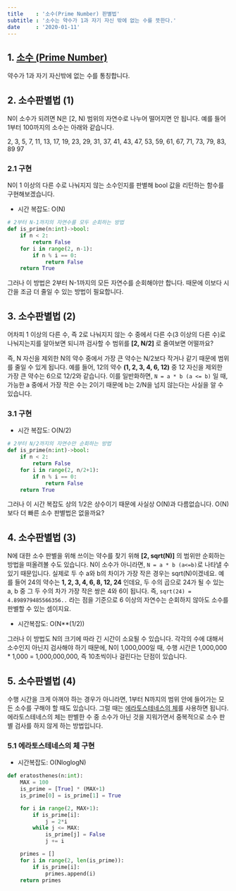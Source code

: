 ```yaml
---
title    : '소수(Prime Number) 판별법'
subtitle : '소수는 약수가 1과 자기 자신 밖에 없는 수를 뜻한다.'
date     : '2020-01-11'
---
```


## 1. [소수 (Prime Number)](https://en.wikipedia.org/wiki/Prime_number)

약수가 1과 자기 자신밖에 없는 수를 통칭합니다.

## 2. 소수판별법 (1)

N이 소수가 되려면 N은 [2, N) 범위의 자연수로 나누어 떨어지면 안 됩니다.
예를 들어 1부터 100까지의 소수는 아래와 같습니다.

2, 3, 5, 7, 11, 13, 17, 19, 23, 29, 31, 37, 41, 43, 47, 53, 59, 61, 67, 71, 73, 79, 83, 89 97

### 2.1 구현

N이 1 이상의 다른 수로 나눠지지 않는 소수인지를 판별해 bool 값을 리턴하는 함수를 구현해보겠습니다.

* 시간 복잡도: O(N)

```python
# 2부터 N-1까지의 자연수를 모두 순회하는 방법
def is_prime(n:int)->bool:
    if n < 2:
        return False
    for i in range(2, n-1):
        if n % i == 0:
            return False
    return True
```

그러나 이 방법은 2부터 N-1까지의 모든 자연수를 순회해야만 합니다. 때문에 이보다 시간을 조금 더 줄일 수 있는 방법이 필요합니다.

## 3. 소수판별법 (2)

어차피 1 이상의 다른 수, 즉 2로 나눠지지 않는 수 중에서 다른 수(3 이상의 다른 수)로 나눠지는지를 알아보면 되니까 검사할 수 범위를 **[2, N/2]** 로 줄여보면 어떨까요?

즉, N 자신을 제외한 N의 약수 중에서 가장 큰 약수는 N/2보다 작거나 같기 때문에 범위를 줄일 수 있게 됩니다. 예를 들어, 12의 약수 **(1, 2, 3, 4, 6, 12)** 중 12 자신을 제외한 가장 큰 약수는 6으로 12/2와 같습니다. 이를 일반화하면, `N = a * b (a <= b)` 일 때, 가능한 a 중에서 가장 작은 수는 2이기 때문에 b는 2/N을 넘지 않는다는 사실을 알 수 있습니다.

### 3.1 구현

* 시간 복잡도: O(N/2)

```python
# 2부터 N/2까지의 자연수만 순회하는 방법
def is_prime(n:int)->bool:
    if n < 2:
        return False
    for i in range(2, n/2+1):
        if n % i == 0:
            return False
    return True
```

그러나 이 시간 복잡도 상의 1/2은 상수이기 때문에 사실상 O(N)과 다름없습니다. O(N)보다 더 빠른 소수 판별법은 없을까요?

## 4. 소수판별법 (3)

N에 대한 소수 판별을 위해 쓰이는 약수를 찾기 위해 **[2, sqrt(N)]** 의 범위만 순회하는 방법을 떠올려볼 수도 있습니다.
N이 소수가 아니라면, `N = a * b (a<=b)`로 나타낼 수 있기 때문입니다.
실제로 두 수 a와 b의 차이가 가장 작은 경우는 sqrt(N)이겠네요.
예를 들어 24의 약수는 **1, 2, 3, 4, 6, 8, 12, 24** 인데요, 두 수의 곱으로 24가 될 수 있는 a, b 중 그 두 수의 차가 가장 작은 쌍은 4와 6이 됩니다.
즉, `sqrt(24) = 4.898979485566356..` 라는 점을 기준으로 6 이상의 자연수는 순회하지 않아도 소수를 판별할 수 있는 셈이지요.

* 시간복잡도: O(N**(1/2))

그러나 이 방법도 N의 크기에 따라 긴 시간이 소요될 수 있습니다. 각각의 수에 대해서 소수인지 아닌지 검사해야 하기 때문에, N이 1,000,000일 때, 수행 시간은 1,000,000 * 1,000 = 1,000,000,000, 즉 10초씩이나 걸린다는 단점이 있습니다.

## 5. 소수판별법 (4)

수행 시간을 크게 아껴야 하는 경우가 아니라면, 1부터 N까지의 범위 안에 들어가는 모든 소수를 구해야 할 때도 있습니다.
그럴 때는 [에라토스테네스의 체](https://en.wikipedia.org/wiki/Sieve_of_Eratosthenes#Algorithm_complexity)를 사용하면 됩니다.
에라토스테네스의 체는 판별한 수 중 소수가 아닌 것을 지워가면서 중복적으로 소수 판별 검사를 하지 않게 하는 방법입니다.

### 5.1 에라토스테네스의 체 구현

* 시간복잡도: O(NloglogN)

```python
def eratosthenes(n:int):
    MAX = 100
    is_prime = [True] * (MAX+1)
    is_prime[0] = is_prime[1] = True

    for i in range(2, MAX+1):
        if is_prime[i]:
            j = 2*i
        while j <= MAX:
            is_prime[j] = False
            j += i

    primes = []
    for i in range(2, len(is_prime)):
        if is_prime[i]:
            primes.append(i)
    return primes
```
